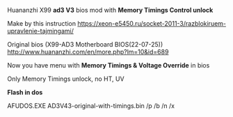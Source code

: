 Huananzhi X99 **ad3 V3** bios mod with **Memory Timings Control unlock**

Make by this instruction https://xeon-e5450.ru/socket-2011-3/razblokiruem-upravlenie-tajmingami/

Original bios (X99-AD3 Motherboard BIOS(22-07-25))
http://www.huananzhi.com/en/more.php?lm=10&id=689

Now you have menu with **Memory Timings & Voltage Override** in bios 

Only Memory Timings unlock, no HT, UV

**Flash in dos**


AFUDOS.EXE AD3V43-original-with-timings.bin /p /b /n /x
